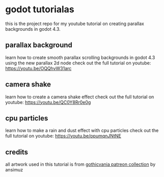 # godot tutorialas

this is the project repo for my youtube tutorial on creating parallax backgrounds in godot 4.3.

## parallax background
learn how to create smooth parallax scrolling backgrounds in godot 4.3 using the new parallax 2d node
check out the full tutorial on youtube: https://youtu.be/OQQhvW31arc

## camera shake
learn how to create a camera shake effect
check out the full tutorial on youtube: https://youtu.be/QC0Y8Rr0e0g

## cpu particles
learn how to make a rain and dust effect with cpu particles
check out the full tutorial on youtube: https://youtu.be/ppumqnJNtNE

## credits
all artwork used in this tutorial is from [gothicvania patreon collection](https://ansimuz.itch.io/gothicvania-patroon-collection) by ansimuz


